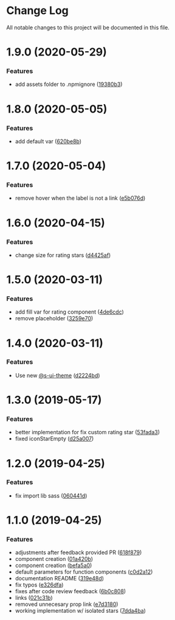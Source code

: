 # Change Log

All notable changes to this project will be documented in this file.

# 1.9.0 (2020-05-29)


### Features

* add assets folder to .npmignore ([19380b3](https://github.com/SUI-Components/sui-components/commit/19380b302c2d686d84fa6146ddd96c874f85f0e9))



# 1.8.0 (2020-05-05)


### Features

* add default var ([620be8b](https://github.com/SUI-Components/sui-components/commit/620be8bcee306844a94bf04f101f74979aca85ca))



# 1.7.0 (2020-05-04)


### Features

* remove hover when the label is not a link ([e5b076d](https://github.com/SUI-Components/sui-components/commit/e5b076d83239e1a8ced9fff7e77c4a80b13a63a3))



# 1.6.0 (2020-04-15)


### Features

* change size for rating stars ([d4425af](https://github.com/SUI-Components/sui-components/commit/d4425afd93d4164e02d55ff02022831f0a3f6827))



# 1.5.0 (2020-03-11)


### Features

* add fill var for rating component ([4de6cdc](https://github.com/SUI-Components/sui-components/commit/4de6cdcff667c90a21ba3f983797aad2988c6704))
* remove placeholder ([3259e70](https://github.com/SUI-Components/sui-components/commit/3259e70eed638d3c017c748f268b9be4b28550fa))



# 1.4.0 (2020-03-11)


### Features

* Use new [@s-ui-theme](https://github.com/s-ui-theme) ([d2224bd](https://github.com/SUI-Components/sui-components/commit/d2224bd1c522f85fd5ddbcf297a6d71de2d7de64))



# 1.3.0 (2019-05-17)


### Features

* better implementation for fix custom rating star ([53fada3](https://github.com/SUI-Components/sui-components/commit/53fada3a6960af87e04b3094c7e7fefdcf058300))
* fixed iconStarEmpty ([d25a007](https://github.com/SUI-Components/sui-components/commit/d25a0076eac6f3eae15382705928cd457f2b45d3))



# 1.2.0 (2019-04-25)


### Features

* fix import lib sass ([060441d](https://github.com/SUI-Components/sui-components/commit/060441dffcc5cf37626bb29e74d09c57211a6eb0))



# 1.1.0 (2019-04-25)


### Features

* adjustments after feedback provided PR ([618f879](https://github.com/SUI-Components/sui-components/commit/618f879669474c2c0fc3816a1e331004cf2288f8))
* component creation ([01a420b](https://github.com/SUI-Components/sui-components/commit/01a420b519989cbea82ff5711a39b6dc4753da68))
* component creation ([befa5a0](https://github.com/SUI-Components/sui-components/commit/befa5a09bb2274ec1091de86b9be524c820c9313))
* default parameters for function components ([c0d2a12](https://github.com/SUI-Components/sui-components/commit/c0d2a1260faca307b467d5e06d299ed696e37b1a))
* documentation README ([319e48d](https://github.com/SUI-Components/sui-components/commit/319e48d548fbc91f2b22d3db2b8aaaf268f50ada))
* fix typos ([e326dfa](https://github.com/SUI-Components/sui-components/commit/e326dfaa61b9e3266dc5a5eff5f61895181601b6))
* fixes after code review feedback ([6b0c808](https://github.com/SUI-Components/sui-components/commit/6b0c808378dc12ff12302ff0c3ba7dda4770785d))
* links ([021c31b](https://github.com/SUI-Components/sui-components/commit/021c31b0153d32a856ab53184da45bf7a0e05399))
* removed unnecesary prop link ([e7d3180](https://github.com/SUI-Components/sui-components/commit/e7d3180622b6ae62d2f9d2c1cee09f0791c7e7cb))
* working implementation w/ isolated stars ([7dda4ba](https://github.com/SUI-Components/sui-components/commit/7dda4ba64c5cfedf3d6c358ded2e4fcba5acc4bd))



